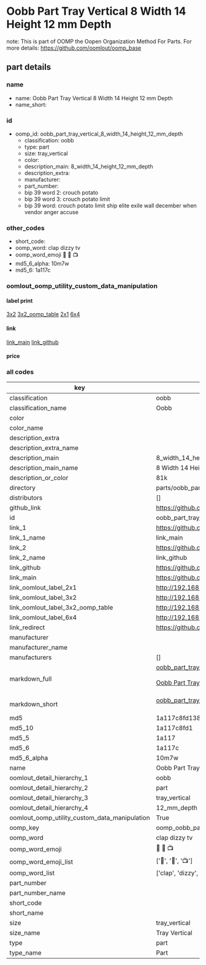 # Oobb Part Tray Vertical 8 Width 14 Height 12 mm Depth  

note: This is part of OOMP the Oopen Organization Method For Parts. For more details: https://github.com/oomlout/oomp_base

##  part details
  







### name
* name: Oobb Part Tray Vertical 8 Width 14 Height 12 mm Depth
* name_short: 
### id
* oomp_id: oobb_part_tray_vertical_8_width_14_height_12_mm_depth
  * classification: oobb
  * type: part
  * size: tray_vertical
  * color: 
  * description_main: 8_width_14_height_12_mm_depth
  * description_extra: 
  * manufacturer: 
  * part_number: 
  * bip 39 word 2: crouch potato
  * bip 39 word 3: crouch potato limit
  * bip 39 word: crouch potato limit ship elite exile wall december when vendor anger accuse

### other_codes
* short_code: 
* oomp_word: clap dizzy tv
* oomp_word_emoji :clap: :dizzy: :tv:
* md5_6_alpha: 10m7w
* md5_6: 1a117c






### oomlout_oomp_utility_custom_data_manipulation
#### label print
[3x2](http://192.168.1.245:1112/?label=oomp%2010m7w)
[3x2_oomp_table](http://192.168.1.108:1112/?label=oomp%2010m7w)
[2x1](http://192.168.1.242:1112/?label=oomp%2010m7w)
[6x4](http://192.168.1.55:1112/?label=oomp%2010m7w)    

#### link

[link_main](https://github.com/oomlout/oomlout_oomp_version_1_messy/tree/main/parts/oobb_part_tray_vertical_8_width_14_height_12_mm_depth) [link_github](https://github.com/oomlout/oomlout_oomp_version_1_messy/tree/main/parts/oobb_part_tray_vertical_8_width_14_height_12_mm_depth)                             

#### price







### all codes 
| key | value |  
| --- | --- |  
| classification | oobb |  
| classification_name | Oobb |  
| color |  |  
| color_name |  |  
| description_extra |  |  
| description_extra_name |  |  
| description_main | 8_width_14_height_12_mm_depth |  
| description_main_name | 8 Width 14 Height 12 mm Depth |  
| description_or_color | 81k |  
| directory | parts/oobb_part_tray_vertical_8_width_14_height_12_mm_depth |  
| distributors | [] |  
| github_link | https://github.com/oomlout/oomlout_oomp_part_src/tree/main/parts/oobb_part_tray_vertical_8_width_14_height_12_mm_depth |  
| id | oobb_part_tray_vertical_8_width_14_height_12_mm_depth |  
| link_1 | https://github.com/oomlout/oomlout_oomp_version_1_messy/tree/main/parts/oobb_part_tray_vertical_8_width_14_height_12_mm_depth |  
| link_1_name | link_main |  
| link_2 | https://github.com/oomlout/oomlout_oomp_version_1_messy/tree/main/parts/oobb_part_tray_vertical_8_width_14_height_12_mm_depth |  
| link_2_name | link_github |  
| link_github | https://github.com/oomlout/oomlout_oomp_version_1_messy/tree/main/parts/oobb_part_tray_vertical_8_width_14_height_12_mm_depth |  
| link_main | https://github.com/oomlout/oomlout_oomp_version_1_messy/tree/main/parts/oobb_part_tray_vertical_8_width_14_height_12_mm_depth |  
| link_oomlout_label_2x1 | http://192.168.1.242:1112/?label=oomp%2010m7w |  
| link_oomlout_label_3x2 | http://192.168.1.245:1112/?label=oomp%2010m7w |  
| link_oomlout_label_3x2_oomp_table | http://192.168.1.108:1112/?label=oomp%2010m7w |  
| link_oomlout_label_6x4 | http://192.168.1.55:1112/?label=oomp%2010m7w |  
| link_redirect | https://github.com/oomlout/oomlout_oomp_version_1_messy/tree/main/parts/oobb_part_tray_vertical_8_width_14_height_12_mm_depth |  
| manufacturer |  |  
| manufacturer_name |  |  
| manufacturers | [] |  
| markdown_full | [oobb_part_tray_vertical_8_width_14_height_12_mm_depth](none)<br>[](none)<br>[Oobb Part Tray Vertical 8 Width 14 Height 12 Mm Depth](none)<br><br> |  
| markdown_short | [oobb_part_tray_vertical_8_width_14_height_12_mm_depth](none)<br><br> |  
| md5 | 1a117c8fd138bed53ea40c6103ea31a1 |  
| md5_10 | 1a117c8fd1 |  
| md5_5 | 1a117 |  
| md5_6 | 1a117c |  
| md5_6_alpha | 10m7w |  
| name | Oobb Part Tray Vertical 8 Width 14 Height 12 mm Depth |  
| oomlout_detail_hierarchy_1 | oobb |  
| oomlout_detail_hierarchy_2 | part |  
| oomlout_detail_hierarchy_3 | tray_vertical |  
| oomlout_detail_hierarchy_4 | 12_mm_depth |  
| oomlout_oomp_utility_custom_data_manipulation | True |  
| oomp_key | oomp_oobb_part_tray_vertical_8_width_14_height_12_mm_depth |  
| oomp_word | clap dizzy tv |  
| oomp_word_emoji | :clap: :dizzy: :tv: |  
| oomp_word_emoji_list | [':clap:', ':dizzy:', ':tv:'] |  
| oomp_word_list | ['clap', 'dizzy', 'tv'] |  
| part_number |  |  
| part_number_name |  |  
| short_code |  |  
| short_name |  |  
| size | tray_vertical |  
| size_name | Tray Vertical |  
| type | part |  
| type_name | Part |  
